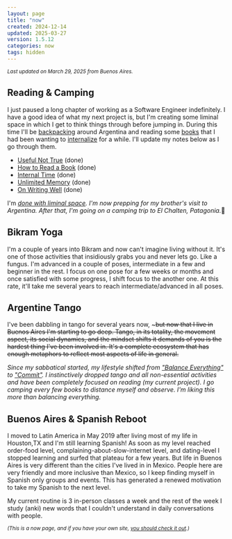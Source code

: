 ```yaml
---
layout: page
title: "now"
created: 2024-12-14
updated: 2025-03-27
version: 1.5.12
categories: now
tags: hidden
---
```


<small>_Last updated on March 29, 2025 from Buenos Aires._</small>

## Reading & Camping

I just paused a long chapter of working as a Software Engineer indefinitely. I have a good idea of what my next project is, but I'm creating some liminal space in which I get to think things through before jumping in. During this time I'll be [backpacking](/camping-sierra-de-la-ventana.html) around Argentina and reading some [books](/books) that I had been wanting to [internalize](/books/how-to-read-a-book) for a while. I'll update my notes below as I go through them.

- [Useful Not True](/books/useful-not-true) (done)
- [How to Read a Book](/books/how-to-read-a-book) (done)
- [Internal Time](/books/internal-time) (done)
- [Unlimited Memory](/books/unlimited-memory) (done)
- [On Writing Well](/books/on-writing-well) (done)

I'm _[done with liminal space](/work-begins-after-youre-done). I'm now prepping for my brother's visit to Argentina. After that, I'm going on a camping trip to El Chalten, Patagonia._🥶

## Bikram Yoga

I'm a couple of years into Bikram and now can't imagine living without it. It's one of those activities that insidiously grabs you and never lets go. Like a fungus. I'm advanced in a couple of poses, intermediate in a few and beginner in the rest. I focus on one pose for a few weeks or months and once satisfied with some progress, I shift focus to the another one. At this rate, it'll take me several years to reach intermediate/advanced in all poses.

## Argentine Tango

I've been dabbling in tango for several years now, ~~~but now that I live in Buenos Aires I'm starting to go deep. Tango, in its totality, the movement aspect, its social dynamics, and the mindset shifts it demands of you is the hardest thing I've been involved in. It's a complete ecosystem that has enough metaphors to reflect most aspects of life in general.~~

_Since my sabbatical started, my lifestyle shifted from ["Balance Everything"](https://sive.rs/htl27) to ["Commit"](https://sive.rs/htl02). I instinctively dropped tango and all non-essential activities and have been completely focused on reading (my current project). I go camping every few books to distance myself and observe. I'm liking this more than balancing everything._

## Buenos Aires & Spanish Reboot

I moved to Latin America in May 2019 after living most of my life in Houston,TX and I'm still learning Spanish! As soon as my level reached order-food level, complaining-about-slow-internet level, and dating-level I stopped learning and surfed that plateau for a few years. But life in Buenos Aires is very different than the cities I've lived in in Mexico. People here are very friendly and more inclusive than Mexico, so I keep finding myself in Spanish only groups and events. This has generated a renewed motivation to take my Spanish to the next level.

My current routine is 3 in-person classes a week and the rest of the week I study (anki) new words that I couldn't understand in daily conversations with people.

<small>_(This is a now page, and if you have your own site, [you should check it out](https://nownownow.com/about).)_</small>
